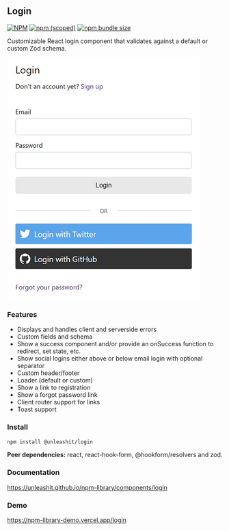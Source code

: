 ## Login

[![NPM](https://img.shields.io/npm/l/@unleashit/navigation.svg)](https://github.com/unleashit/npm-library/blob/master/LICENSE)
[![npm (scoped)](https://img.shields.io/npm/v/@unleashit/login.svg)](https://www.npmjs.com/package/@unleashit/login)
[![npm bundle size](https://img.shields.io/bundlephobia/minzip/@unleashit/login.svg)](https://bundlephobia.com/result?p=@unleashit/login)

Customizable React login component that validates against a default or custom Zod schema.

![login component](https://raw.githubusercontent.com/unleashit/npm-library/master/packages/login/login.png)

### Features

- Displays and handles client and serverside errors
- Custom fields and schema
- Show a success component and/or provide an onSuccess function to redirect, set state, etc.
- Show social logins either above or below email login with optional separator
- Custom header/footer
- Loader (default or custom)
- Show a link to registration
- Show a forgot password link
- Client router support for links
- Toast support

### Install

```
npm install @unleashit/login
```

**Peer dependencies:** react, react-hook-form, @hookform/resolvers and zod.

### Documentation

https://unleashit.github.io/npm-library/components/login

### Demo

https://npm-library-demo.vercel.app/login

